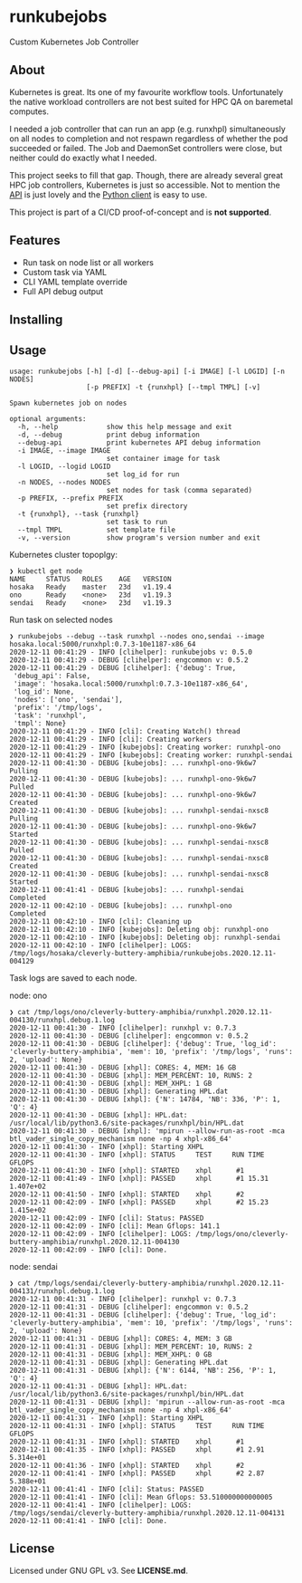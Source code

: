 # runkubejobs
Custom Kubernetes Job Controller

## About

Kubernetes is great. Its one of my favourite workflow tools. Unfortunately the
native workload controllers are not best suited for HPC QA on baremetal computes. 

I needed a job controller that can run an app (e.g. runxhpl) simultaneously on all 
nodes to completion and not respawn regardless of whether the pod succeeded or failed. 
The Job and DaemonSet controllers were close, but neither could do exactly what I needed.

This project seeks to fill that gap. Though, there are already several great HPC job
controllers, Kubernetes is just so accessible. Not to mention the 
[API](https://kubernetes.io/docs/concepts/overview/kubernetes-api/) is just lovely 
and the [Python client](https://github.com/kubernetes-client/python) is easy to use.

This project is part of a CI/CD proof-of-concept and is **not supported**.

## Features

* Run task on node list or all workers
* Custom task via YAML
* CLI YAML template override
* Full API debug output 

## Installing

## Usage

```
usage: runkubejobs [-h] [-d] [--debug-api] [-i IMAGE] [-l LOGID] [-n NODES]
                   [-p PREFIX] -t {runxhpl} [--tmpl TMPL] [-v]

Spawn kubernetes job on nodes

optional arguments:
  -h, --help            show this help message and exit
  -d, --debug           print debug information
  --debug-api           print kubernetes API debug information
  -i IMAGE, --image IMAGE
                        set container image for task
  -l LOGID, --logid LOGID
                        set log_id for run
  -n NODES, --nodes NODES
                        set nodes for task (comma separated)
  -p PREFIX, --prefix PREFIX
                        set prefix directory
  -t {runxhpl}, --task {runxhpl}
                        set task to run
  --tmpl TMPL           set template file
  -v, --version         show program's version number and exit
```

Kubernetes cluster topoplgy:
```
❯ kubectl get node
NAME     STATUS   ROLES    AGE   VERSION
hosaka   Ready    master   23d   v1.19.4
ono      Ready    <none>   23d   v1.19.3
sendai   Ready    <none>   23d   v1.19.3
```

Run task on selected nodes
```
❯ runkubejobs --debug --task runxhpl --nodes ono,sendai --image hosaka.local:5000/runxhpl:0.7.3-10e1187-x86_64
2020-12-11 00:41:29 - INFO [clihelper]: runkubejobs v: 0.5.0
2020-12-11 00:41:29 - DEBUG [clihelper]: engcommon v: 0.5.2
2020-12-11 00:41:29 - DEBUG [clihelper]: {'debug': True,
 'debug_api': False,
 'image': 'hosaka.local:5000/runxhpl:0.7.3-10e1187-x86_64',
 'log_id': None,
 'nodes': ['ono', 'sendai'],
 'prefix': '/tmp/logs',
 'task': 'runxhpl',
 'tmpl': None}
2020-12-11 00:41:29 - INFO [cli]: Creating Watch() thread
2020-12-11 00:41:29 - INFO [cli]: Creating workers
2020-12-11 00:41:29 - INFO [kubejobs]: Creating worker: runxhpl-ono
2020-12-11 00:41:29 - INFO [kubejobs]: Creating worker: runxhpl-sendai
2020-12-11 00:41:30 - DEBUG [kubejobs]: ... runxhpl-ono-9k6w7        Pulling
2020-12-11 00:41:30 - DEBUG [kubejobs]: ... runxhpl-ono-9k6w7        Pulled
2020-12-11 00:41:30 - DEBUG [kubejobs]: ... runxhpl-ono-9k6w7        Created
2020-12-11 00:41:30 - DEBUG [kubejobs]: ... runxhpl-sendai-nxsc8     Pulling
2020-12-11 00:41:30 - DEBUG [kubejobs]: ... runxhpl-ono-9k6w7        Started
2020-12-11 00:41:30 - DEBUG [kubejobs]: ... runxhpl-sendai-nxsc8     Pulled
2020-12-11 00:41:30 - DEBUG [kubejobs]: ... runxhpl-sendai-nxsc8     Created
2020-12-11 00:41:30 - DEBUG [kubejobs]: ... runxhpl-sendai-nxsc8     Started
2020-12-11 00:41:41 - DEBUG [kubejobs]: ... runxhpl-sendai           Completed
2020-12-11 00:42:10 - DEBUG [kubejobs]: ... runxhpl-ono              Completed
2020-12-11 00:42:10 - INFO [cli]: Cleaning up
2020-12-11 00:42:10 - INFO [kubejobs]: Deleting obj: runxhpl-ono
2020-12-11 00:42:10 - INFO [kubejobs]: Deleting obj: runxhpl-sendai
2020-12-11 00:42:10 - INFO [clihelper]: LOGS: /tmp/logs/hosaka/cleverly-buttery-amphibia/runkubejobs.2020.12.11-004129
```

Task logs are saved to each node.

node: ono
```
❯ cat /tmp/logs/ono/cleverly-buttery-amphibia/runxhpl.2020.12.11-004130/runxhpl.debug.1.log
2020-12-11 00:41:30 - INFO [clihelper]: runxhpl v: 0.7.3
2020-12-11 00:41:30 - DEBUG [clihelper]: engcommon v: 0.5.2
2020-12-11 00:41:30 - DEBUG [clihelper]: {'debug': True, 'log_id': 'cleverly-buttery-amphibia', 'mem': 10, 'prefix': '/tmp/logs', 'runs': 2, 'upload': None}
2020-12-11 00:41:30 - DEBUG [xhpl]: CORES: 4, MEM: 16 GB
2020-12-11 00:41:30 - DEBUG [xhpl]: MEM_PERCENT: 10, RUNS: 2
2020-12-11 00:41:30 - DEBUG [xhpl]: MEM_XHPL: 1 GB
2020-12-11 00:41:30 - DEBUG [xhpl]: Generating HPL.dat
2020-12-11 00:41:30 - DEBUG [xhpl]: {'N': 14784, 'NB': 336, 'P': 1, 'Q': 4}
2020-12-11 00:41:30 - DEBUG [xhpl]: HPL.dat: /usr/local/lib/python3.6/site-packages/runxhpl/bin/HPL.dat
2020-12-11 00:41:30 - DEBUG [xhpl]: 'mpirun --allow-run-as-root -mca btl_vader_single_copy_mechanism none -np 4 xhpl-x86_64'
2020-12-11 00:41:30 - INFO [xhpl]: Starting XHPL
2020-12-11 00:41:30 - INFO [xhpl]: STATUS     TEST     RUN TIME      GFLOPS
2020-12-11 00:41:30 - INFO [xhpl]: STARTED    xhpl      #1
2020-12-11 00:41:49 - INFO [xhpl]: PASSED     xhpl      #1 15.31     1.407e+02
2020-12-11 00:41:50 - INFO [xhpl]: STARTED    xhpl      #2
2020-12-11 00:42:09 - INFO [xhpl]: PASSED     xhpl      #2 15.23     1.415e+02
2020-12-11 00:42:09 - INFO [cli]: Status: PASSED
2020-12-11 00:42:09 - INFO [cli]: Mean Gflops: 141.1
2020-12-11 00:42:09 - INFO [clihelper]: LOGS: /tmp/logs/ono/cleverly-buttery-amphibia/runxhpl.2020.12.11-004130
2020-12-11 00:42:09 - INFO [cli]: Done.
```

node: sendai
```
❯ cat /tmp/logs/sendai/cleverly-buttery-amphibia/runxhpl.2020.12.11-004131/runxhpl.debug.1.log
2020-12-11 00:41:31 - INFO [clihelper]: runxhpl v: 0.7.3
2020-12-11 00:41:31 - DEBUG [clihelper]: engcommon v: 0.5.2
2020-12-11 00:41:31 - DEBUG [clihelper]: {'debug': True, 'log_id': 'cleverly-buttery-amphibia', 'mem': 10, 'prefix': '/tmp/logs', 'runs': 2, 'upload': None}
2020-12-11 00:41:31 - DEBUG [xhpl]: CORES: 4, MEM: 3 GB
2020-12-11 00:41:31 - DEBUG [xhpl]: MEM_PERCENT: 10, RUNS: 2
2020-12-11 00:41:31 - DEBUG [xhpl]: MEM_XHPL: 0 GB
2020-12-11 00:41:31 - DEBUG [xhpl]: Generating HPL.dat
2020-12-11 00:41:31 - DEBUG [xhpl]: {'N': 6144, 'NB': 256, 'P': 1, 'Q': 4}
2020-12-11 00:41:31 - DEBUG [xhpl]: HPL.dat: /usr/local/lib/python3.6/site-packages/runxhpl/bin/HPL.dat
2020-12-11 00:41:31 - DEBUG [xhpl]: 'mpirun --allow-run-as-root -mca btl_vader_single_copy_mechanism none -np 4 xhpl-x86_64'
2020-12-11 00:41:31 - INFO [xhpl]: Starting XHPL
2020-12-11 00:41:31 - INFO [xhpl]: STATUS     TEST     RUN TIME      GFLOPS
2020-12-11 00:41:31 - INFO [xhpl]: STARTED    xhpl      #1
2020-12-11 00:41:35 - INFO [xhpl]: PASSED     xhpl      #1 2.91      5.314e+01
2020-12-11 00:41:36 - INFO [xhpl]: STARTED    xhpl      #2
2020-12-11 00:41:41 - INFO [xhpl]: PASSED     xhpl      #2 2.87      5.388e+01
2020-12-11 00:41:41 - INFO [cli]: Status: PASSED
2020-12-11 00:41:41 - INFO [cli]: Mean Gflops: 53.510000000000005
2020-12-11 00:41:41 - INFO [clihelper]: LOGS: /tmp/logs/sendai/cleverly-buttery-amphibia/runxhpl.2020.12.11-004131
2020-12-11 00:41:41 - INFO [cli]: Done.
```

## License

Licensed under GNU GPL v3. See **LICENSE.md**.
